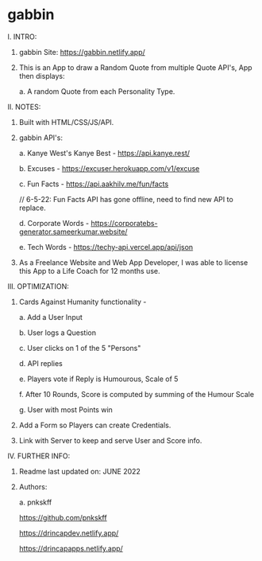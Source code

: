 # gabbin

I. INTRO:

  1. gabbin Site: https://gabbin.netlify.app/

  2. This is an App to draw a Random Quote from multiple Quote API's, App then displays: 
  
     a. A random Quote from each Personality Type. 

II. NOTES:

  1. Built with HTML/CSS/JS/API.
  
  2. gabbin API's: 

     a. Kanye West's Kanye Best - https://api.kanye.rest/
     
     b. Excuses - https://excuser.herokuapp.com/v1/excuse
     
     c. Fun Facts - https://api.aakhilv.me/fun/facts
     
        // 6-5-22: Fun Facts API has gone offline, need to find new API to replace.
     
     d. Corporate Words - https://corporatebs-generator.sameerkumar.website/
     
     e. Tech Words - https://techy-api.vercel.app/api/json
   
  3. As a Freelance Website and Web App Developer, I was able to license this App to a Life Coach for 12 months use.

III. OPTIMIZATION:

  1. Cards Against Humanity functionality -
  
     a. Add a User Input
     
     b. User logs a Question
     
     c. User clicks on 1 of the 5 "Persons"
     
     d. API replies
     
     e. Players vote if Reply is Humourous, Scale of 5
     
     f. After 10 Rounds, Score is computed by summing of the Humour Scale
     
     g. User with most Points win
     
  2. Add a Form so Players can create Credentials.  
  
  3. Link with Server to keep and serve User and Score info.

IV. FURTHER INFO:

  1. Readme last updated on: JUNE 2022

  2. Authors:

     a. pnkskff
     
     https://github.com/pnkskff
     
     https://drincapdev.netlify.app/
     
     https://drincapapps.netlify.app/



